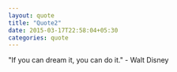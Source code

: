 ```yaml
---
layout: quote
title: "Quote2"
date: 2015-03-17T22:58:04+05:30
categories: quote
---
```


"If you can dream it, you can do it." - Walt Disney
